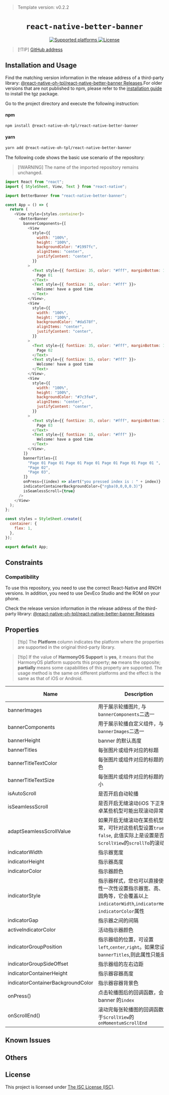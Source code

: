 > Template version: v0.2.2

<p align="center">
  <h1 align="center"> <code>react-native-better-banner</code> </h1>
</p>
<p align="center">
    <a href="https://github.com/react-native-oh-library/better-banner">
        <img src="https://img.shields.io/badge/platforms-android%20|%20ios%20|%20harmony%20-lightgrey.svg" alt="Supported platforms" />
    </a>
    <a href="https://www.isc.org/licenses/>">
        <img src="https://img.shields.io/badge/license-ISC-green.svg" alt="License" />
    </a>
</p>

> [!TIP] [GitHub address](https://github.com/react-native-oh-library/better-banner)

## Installation and Usage

Find the matching version information in the release address of a third-party library: [@react-native-oh-tpl/react-native-better-banner Releases](https://github.com/react-native-oh-library/better-banner/releases).For older versions that are not published to npm, please refer to the [installation guide](/en/tgz-usage-en.md) to install the tgz package.

Go to the project directory and execute the following instruction:



<!-- tabs:start -->

#### **npm**

```bash
npm install @react-native-oh-tpl/react-native-better-banner
```

#### **yarn**

```bash
yarn add @react-native-oh-tpl/react-native-better-banner
```

<!-- tabs:end -->

The following code shows the basic use scenario of the repository:

> [!WARNING] The name of the imported repository remains unchanged.

```js
import React from "react";
import { StyleSheet, View, Text } from "react-native";

import BetterBanner from "react-native-better-banner";

const App = () => {
  return (
    <View style={styles.container}>
      <BetterBanner
        bannerComponents={[
          <View
            style={{
              width: "100%",
              height: "100%",
              backgroundColor: "#1997fc",
              alignItems: "center",
              justifyContent: "center",
            }}
          >
            <Text style={{ fontSize: 35, color: "#fff", marginBottom: 10 }}>
              Page 01
            </Text>
            <Text style={{ fontSize: 15, color: "#fff" }}>
              Welcome! have a good time
            </Text>
          </View>,
          <View
            style={{
              width: "100%",
              height: "100%",
              backgroundColor: "#da578f",
              alignItems: "center",
              justifyContent: "center",
            }}
          >
            <Text style={{ fontSize: 35, color: "#fff", marginBottom: 10 }}>
              Page 02
            </Text>
            <Text style={{ fontSize: 15, color: "#fff" }}>
              Welcome! have a good time
            </Text>
          </View>,
          <View
            style={{
              width: "100%",
              height: "100%",
              backgroundColor: "#7c3fe4",
              alignItems: "center",
              justifyContent: "center",
            }}
          >
            <Text style={{ fontSize: 35, color: "#fff", marginBottom: 10 }}>
              Page 03
            </Text>
            <Text style={{ fontSize: 15, color: "#fff" }}>
              Welcome! have a good time
            </Text>
          </View>,
        ]}
        bannerTitles={[
          "Page 01 Page 01 Page 01 Page 01 Page 01 Page 01 Page 01 ",
          "Page 02",
          "Page 03",
        ]}
        onPress={(index) => alert("you pressed index is : " + index)}
        indicatorContainerBackgroundColor={"rgba(0,0,0,0.3)"}
        isSeamlessScroll={true}
      />
    </View>
  );
};

const styles = StyleSheet.create({
  container: {
    flex: 1,
  },
});

export default App;
```

## Constraints

### Compatibility

To use this repository, you need to use the correct React-Native and RNOH versions. In addition, you need to use DevEco Studio and the ROM on your phone.

Check the release version information in the release address of the third-party library: [@react-native-oh-tpl/react-native-better-banner Releases](https://github.com/react-native-oh-library/better-banner/releases)

## Properties

> [!tip] The **Platform** column indicates the platform where the properties are supported in the original third-party library.

> [!tip] If the value of **HarmonyOS Support** is **yes**, it means that the HarmonyOS platform supports this property; **no** means the opposite; **partially** means some capabilities of this property are supported. The usage method is the same on different platforms and the effect is the same as that of iOS or Android.

| Name                              | Description                                                                                                                                  | Type     | Default               | Platform | HarmonyOS Support |
| --------------------------------- | -------------------------------------------------------------------------------------------------------------------------------------------- | -------- | --------------------- | -------- | ----------------- |
| bannerImages                      | 用于展示轮播图片, 与`bannerComponents`二选一                                                                                                 | Array    | []                    | All      | Yes               |
| bannerComponents                  | 用于展示轮播自定义组件，与`bannerImages`二选一                                                                                               | Array    | []                    | All      | Yes               |
| bannerHeight                      | banner 的默认高度                                                                                                                            | Number   | 250                   | All      | Yes               |
| bannerTitles                      | 每张图片或组件对应的标题                                                                                                                     | Array    | []                    | All      | Yes               |
| bannerTitleTextColor              | 每张图片或组件对应的标题的文字颜色                                                                                                           | String   | #fff                  | All      | Yes               |
| bannerTitleTextSize               | 每张图片或组件对应的标题的文字大小                                                                                                           | Number   | 2000                  | All      | Yes               |
| isAutoScroll                      | 是否开启自动轮播                                                                                                                             | Boolean  | true                  | All      | Yes               |
| isSeamlessScroll                  | 是否开启无缝滚动(iOS 下正常，安卓某些机型可能出现滚动异常)                                                                                   | Boolean  | false                 | All      | Yes               |
| adaptSeamlessScrollValue          | 如果开启无缝滚动在某些机型滚动异常，可针对这些机型设置`true` 或 `false`, 此值实际上是设置是否显示`ScrollView`的`scrollTo`的滚动动画          | Boolean  | false                 | All      | Yes               |
| indicatorWidth                    | 指示器宽度                                                                                                                                   | Number   | 10                    | All      | Yes               |
| indicatorHeight                   | 指示器高度                                                                                                                                   | Number   | 6                     | All      | Yes               |
| indicatorColor                    | 指示器颜色                                                                                                                                   | String   | rgba(255,255,255,0.6) | All      | Yes               |
| indicatorStyle                    | 指示器样式，您也可以直接使用此属性一次性设置指示器宽、高、颜色和圆角等，它会覆盖以上`indicatorWidth`,`indicatorHeight`，`indicatorColor`属性 | Object   | {}                    | All      | Yes               |
| indicatorGap                      | 指示器之间的间隔                                                                                                                             | Number   | 6                     | All      | Yes               |
| activeIndicatorColor              | 活动指示器颜色                                                                                                                               | String   | #fff                  | All      | Yes               |
| indicatorGroupPosition            | 指示器组的位置，可设置`left`,`center`,`right`。如果您设置了`bannerTitles`,则此属性只能是`right`                                              | String   | right                 | All      | Yes               |
| indicatorGroupSideOffset          | 指示器组的左右边距                                                                                                                           | Number   | 10                    | All      | Yes               |
| indicatorContainerHeight          | 指示器容器高度                                                                                                                               | Number   | 32                    | All      | Yes               |
| indicatorContainerBackgroundColor | 指示器容器背景色                                                                                                                             | String   | transparent           | All      | Yes               |
| onPress()                         | 点击轮播图后的回调函数，会传回 banner 的`index`                                                                                              | Function | ()=>{}                | All      | Yes               |
| onScrollEnd()                     | 滚动完每张轮播图的回调函数，等同于`ScrollView`的`onMomentumScrollEnd`                                                                        | Function | ()=>{}                | All      | Yes               |

## Known Issues

## Others

## License

This project is licensed under [The ISC License (ISC)](https://www.isc.org/licenses/).
